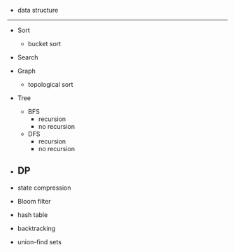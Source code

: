 - data structure



***

- Sort
  - bucket sort
- Search


- Graph
  - topological sort
- Tree
  - BFS
    - recursion
    - no recursion
  - DFS
    - recursion
    - no recursion
- DP
  - 

- state compression
- Bloom filter
- hash table
- backtracking


- union-find sets

